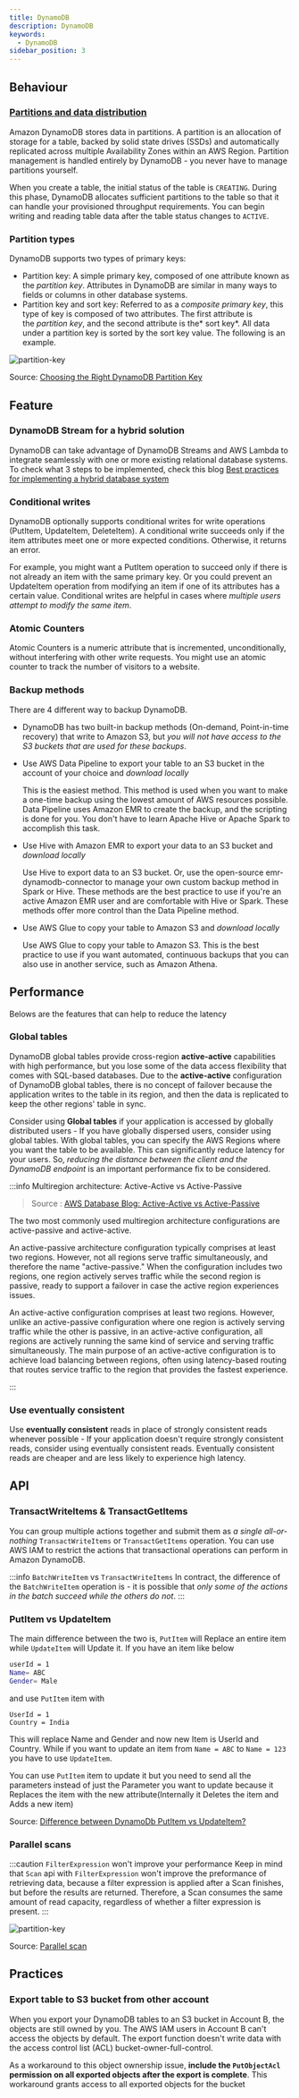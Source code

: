 ```yaml
---
title: DynamoDB
description: DynamoDB
keywords:
  - DynamoDB
sidebar_position: 3
---
```


## Behaviour

### [Partitions and data distribution](https://docs.aws.amazon.com/amazondynamodb/latest/developerguide/HowItWorks.Partitions.html)

Amazon DynamoDB stores data in partitions. A partition is an allocation of storage for a table, backed by solid state drives (SSDs) and automatically replicated across multiple Availability Zones within an AWS Region. Partition management is handled entirely by DynamoDB - you never have to manage partitions yourself.

When you create a table, the initial status of the table is `CREATING`. During this phase, DynamoDB allocates sufficient partitions to the table so that it can handle your provisioned throughput requirements. You can begin writing and reading table data after the table status changes to `ACTIVE`.


### Partition types

DynamoDB supports two types of primary keys:

-   Partition key: A simple primary key, composed of one attribute known as the *partition key*. Attributes in DynamoDB are similar in many ways to fields or columns in other database systems.
-   Partition key and sort key: Referred to as a *composite primary key*, this type of key is composed of two attributes. The first attribute is the *partition key*, and the second attribute is the* sort key*. All data under a partition key is sorted by the sort key value. The following is an example.

![partition-key](/img/aws/database/dynamodb/partition-key-1.gif)

Source: [Choosing the Right DynamoDB Partition Key](https://aws.amazon.com/blogs/database/choosing-the-right-dynamodb-partition-key/)


## Feature

### DynamoDB Stream for a hybrid solution

DynamoDB can take advantage of DynamoDB Streams and AWS Lambda to integrate seamlessly with one or more existing relational database systems. To check what 3 steps to be implemented, check this blog [Best practices for implementing a hybrid database system](https://docs.aws.amazon.com/amazondynamodb/latest/developerguide/bp-hybrid.html#bp-hybrid-problems)

### Conditional writes

DynamoDB optionally supports conditional writes for write operations (PutItem, UpdateItem, DeleteItem). A conditional write succeeds only if the item attributes meet one or more expected conditions. Otherwise, it returns an error.

For example, you might want a PutItem operation to succeed only if there is not already an item with the same primary key. Or you could prevent an UpdateItem operation from modifying an item if one of its attributes has a certain value. Conditional writes are helpful in cases where *multiple users attempt to modify the same item*.

### Atomic Counters

Atomic Counters is a numeric attribute that is incremented, unconditionally, without interfering with other write requests. You might use an atomic counter to track the number of visitors to a website.

### Backup methods

There are 4 different way to backup DynamoDB.

- DynamoDB has two built-in backup methods (On-demand, Point-in-time recovery) that write to Amazon S3, but *you will not have access to the S3 buckets that are used for these backups*.

- Use AWS Data Pipeline to export your table to an S3 bucket in the account of your choice and *download locally*

  This is the easiest method. This method is used when you want to make a one-time backup using the lowest amount of AWS resources possible. Data Pipeline uses Amazon EMR to create the backup, and the scripting is done for you. You don't have to learn Apache Hive or Apache Spark to accomplish this task.

- Use Hive with Amazon EMR to export your data to an S3 bucket and *download locally*

  Use Hive to export data to an S3 bucket. Or, use the open-source emr-dynamodb-connector to manage your own custom backup method in Spark or Hive. These methods are the best practice to use if you're an active Amazon EMR user and are comfortable with Hive or Spark. These methods offer more control than the Data Pipeline method.

- Use AWS Glue to copy your table to Amazon S3 and *download locally*

  Use AWS Glue to copy your table to Amazon S3. This is the best practice to use if you want automated, continuous backups that you can also use in another service, such as Amazon Athena.


## Performance 

Belows are the features that can help to reduce the latency
### Global tables

DynamoDB global tables provide cross-region **active-active** capabilities with high performance, but you lose some of the data access flexibility that comes with SQL-based databases. Due to the **active-active** configuration of DynamoDB global tables, there is no concept of failover because the application writes to the table in its region, and then the data is replicated to keep the other regions' table in sync. 

Consider using **Global tables** if your application is accessed by globally distributed users - If you have globally dispersed users, consider using global tables. With global tables, you can specify the AWS Regions where you want the table to be available. This can significantly reduce latency for your users. So, *reducing the distance between the client and the DynamoDB endpoint* is an important performance fix to be considered.

:::info Multiregion architecture: Active-Active vs Active-Passive
> Source : [AWS Database Blog: Active-Active vs Active-Passive](https://aws.amazon.com/blogs/database/how-to-use-amazon-dynamodb-global-tables-to-power-multiregion-architectures/)

The two most commonly used multiregion architecture configurations are active-passive and active-active. 

An active-passive architecture configuration typically comprises at least two regions. However, not all regions serve traffic simultaneously, and therefore the name "active-passive." When the configuration includes two regions, one region actively serves traffic while the second region is passive, ready to support a failover in case the active region experiences issues.

An active-active configuration comprises at least two regions. However, unlike an active-passive configuration where one region is actively serving traffic while the other is passive, in an active-active configuration, all regions are actively running the same kind of service and serving traffic simultaneously. The main purpose of an active-active configuration is to achieve load balancing between regions, often using latency-based routing that routes service traffic to the region that provides the fastest experience.

:::
### Use eventually consistent

Use **eventually consistent** reads in place of strongly consistent reads whenever possible - If your application doesn't require strongly consistent reads, consider using eventually consistent reads. Eventually consistent reads are cheaper and are less likely to experience high latency.



## API

### TransactWriteItems & TransactGetItems

You can group multiple actions together and submit them as *a single all-or-nothing*  `TransactWriteItems` or `TransactGetItems` operation. You can use AWS IAM to restrict the actions that transactional operations can perform in Amazon DynamoDB.

:::info `BatchWriteItem` vs `TransactWriteItems`
In contract, the difference of the `BatchWriteItem` operation is - it is possible that *only some of the actions in the batch succeed while the others do not*.
:::

### PutItem vs UpdateItem

The main difference between the two is, `PutItem` will Replace an entire item while `UpdateItem` will Update it. If you have an item like below

```bash
userId = 1
Name= ABC
Gender= Male
```

and use `PutItem` item with
```
UserId = 1
Country = India
```

This will replace Name and Gender and now new Item is UserId and Country.  While if you want to update an item from `Name = ABC` to `Name = 123` you have to use `UpdateItem`.

You can use `PutItem` item to update it but you need to send all the parameters instead of just the Parameter you want to update because it Replaces the item with the new attribute(Internally it Deletes the item and Adds a new item)

Source: [Difference between DynamoDb PutItem vs UpdateItem?](https://stackoverflow.com/questions/43667229/difference-between-dynamodb-putitem-vs-updateitem)


### Parallel scans

:::caution `FilterExpression` won't improve your performance
Keep in mind that `Scan` api with `FilterExpression`  won't improve the preformance of retrieving data, because a filter expression is applied after a Scan finishes, but before the results are returned. Therefore, a Scan consumes the same amount of read capacity, regardless of whether a filter expression is present.
:::


![partition-key](/img/aws/database/dynamodb/parallel-scan.png)

Source: [Parallel scan](https://docs.aws.amazon.com/amazondynamodb/latest/developerguide/Scan.html#Scan.ParallelScan)


## Practices

### Export table to S3 bucket from other account

When you export your DynamoDB tables to an S3 bucket in Account B, the objects are still owned by you. The AWS IAM users in Account B can't access the objects by default. The export function doesn't write data with the access control list (ACL) bucket-owner-full-control. 

As a workaround to this object ownership issue, **include the `PutObjectAcl` permission on all exported objects after the export is complete**. This workaround grants access to all exported objects for the bucket